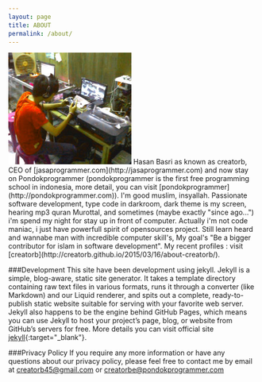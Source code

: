 ```yaml
---
layout: page 
title: ABOUT
permalink: /about/
---
```

<img class="about-pic" src="/img/me.jpg">
Hasan Basri as known as creatorb, CEO of [jasaprogrammer.com](http://jasaprogrammer.com) and now stay on Pondokprogrammer (pondokprogrammer is the first free programming school in indonesia, more detail, you can visit [pondokprogrammer](http://pondokprogrammer.com)). 
I'm good muslim, insyallah. Passionate software development, type code in darkroom, dark theme is my screen, hearing mp3 quran Murottal, and sometimes (maybe exactly "since ago...") i'm spend my night for stay up in front of computer. Actually i'm not code maniac, i just have powerfull spirit of opensources project. Still learn heard and wannabe man with incredible computer skill's, My goal's "Be a bigger contributor for islam in software development". My recent profiles : visit [creatorb](http://creatorb.github.io/2015/03/16/about-creatorb/).

###Development
This site have been development using jekyll. Jekyll is a simple, blog-aware, static site generator. It takes a template directory containing raw text files in various formats, runs it through a converter (like Markdown) and our Liquid renderer, and spits out a complete, ready-to-publish static website suitable for serving with your favorite web server. Jekyll also happens to be the engine behind GitHub Pages, which means you can use Jekyll to host your project’s page, blog, or website from GitHub’s servers for free. More details you can visit official site [jekyll](http://jekyllrb.com/){:target="_blank"}.

###Privacy Policy
If you require any more information or have any questions about our privacy policy, please feel free to contact me by email at creatorb45@gmail.com or creatorbe@pondokprogrammer.com 
